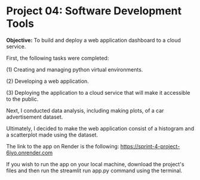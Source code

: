 # Project 04: Software Development Tools

**Objective:** To build and deploy a web application dashboard to a cloud service. 

First, the following tasks were completed:

(1) Creating and managing python virtual environments.

(2) Developing a web application.

(3) Deploying the application to a cloud service that will make it accessible to the public.

Next, I conducted data analysis, including making plots, of a car advertisement dataset. 

Ultimately, I decided to make the web application consist of a histogram and a scatterplot made using the dataset.

The link to the app on Render is the following:
https://sprint-4-project-6iyo.onrender.com

If you wish to run the app on your local machine, download the project's files and then run the streamlit run app.py command using the terminal.
